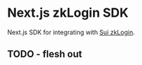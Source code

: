 # Next.js zkLogin SDK

Next.js SDK for integrating with [Sui zkLogin](https://docs.sui.io/build/zk_login).

## TODO - flesh out
